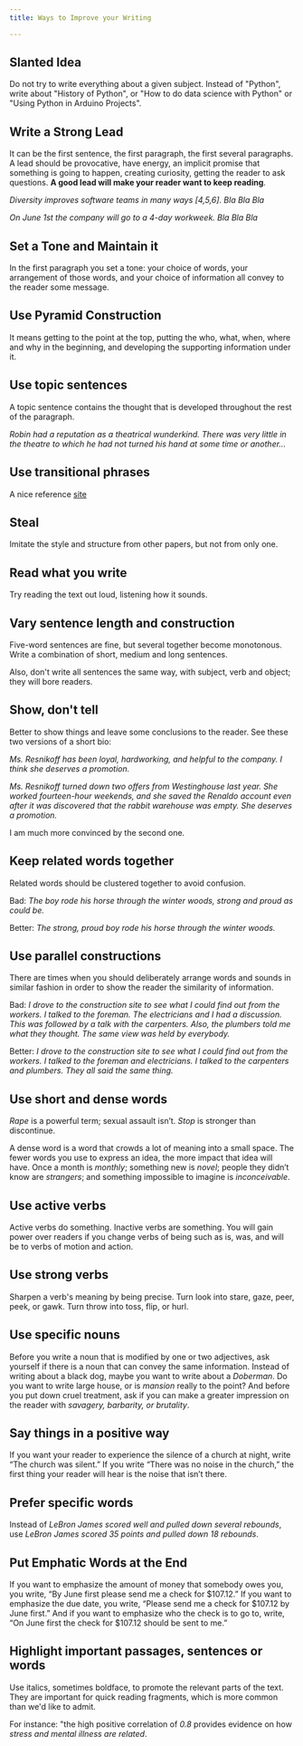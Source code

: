```yaml
---
title: Ways to Improve your Writing

---
```

## Slanted Idea

Do not try to write everything about a given subject. Instead of "Python", write about "History of Python", or "How to do data science with Python" or "Using Python in Arduino Projects".

## Write a Strong Lead

It can be the first sentence, the first paragraph, the first several paragraphs. A lead should be provocative, have energy, an implicit promise that something is going to happen, creating curiosity, getting the reader to ask questions. **A good lead will make your reader want to keep reading**.

*Diversity improves software teams in many ways [4,5,6]. Bla Bla Bla*

*On June 1st the company will go to a 4-day workweek. Bla Bla Bla*

## Set a Tone and Maintain it

In the first paragraph you set a tone: your choice of words, your arrangement of those words, and your choice of information all convey to the reader some message.

## Use Pyramid Construction

It means getting to the point at the top, putting the who, what, when, where and why in the beginning, and developing the supporting information under it.

## Use topic sentences

A topic sentence contains the thought that is developed throughout the rest of the paragraph.

*Robin had a reputation as a theatrical wunderkind. There was very little in the theatre to which he had not turned his hand at some time or another...*

## Use transitional phrases

A nice reference [site](https://writing.wisc.edu/handbook/style/transitions/)

## Steal

Imitate the style and structure from other papers, but not from only one.

## Read what you write

Try reading the text out loud, listening how it sounds. 

## Vary sentence length and construction

Five-word sentences are fine, but several together become monotonous. Write a combination of short, medium and long sentences.

Also, don't write all sentences the same way, with subject, verb and object; they will bore readers.

## Show, don't tell

Better to show things and leave some conclusions to the reader. See these two versions of a short bio:

*Ms. Resnikoff has been loyal, hardworking, and helpful to the company. I think she deserves a promotion.*

*Ms. Resnikoff turned down two offers from Westinghouse last year. She worked fourteen-hour weekends, and she saved the Renaldo account even after it was discovered that the rabbit warehouse was empty. She deserves a promotion.*

I am much more convinced by the second one.

## Keep related words together

Related words should be clustered together to avoid confusion. 

Bad: *The boy rode his horse through the winter woods, strong and proud as could be.*

Better: *The strong, proud boy rode his horse through the winter woods.*

## Use parallel constructions

There are times when you should deliberately arrange words and sounds in similar fashion in order to show the reader the similarity of information. 

Bad: *I drove to the construction site to see what I could find out from the workers. I talked to the foreman. The electricians and I had a discussion. This was followed by a talk with the carpenters. Also, the plumbers told me what they thought. The same view was held by everybody.*

Better: *I drove to the construction site to see what I could find out from the workers. I talked to the foreman and electricians. I talked to the carpenters and plumbers. They all said the same thing.*

## Use short and dense words

*Rape* is a powerful term; sexual assault isn’t. *Stop* is stronger than discontinue.

A dense word is a word that crowds a lot of meaning into a small space. The fewer words you use to express an idea, the more impact that idea will have. Once a month is *monthly*; something new is *novel*; people they didn’t know are *strangers*; and something impossible to imagine is *inconceivable*.

## Use active verbs

Active verbs do something. Inactive verbs are something. You will gain power over readers if you change verbs of being such as is, was, and will be to verbs of motion and action.

## Use strong verbs

Sharpen a verb's meaning by being precise. Turn look into stare, gaze, peer, peek, or gawk. Turn throw into toss, flip, or hurl.

## Use specific nouns

Before you write a noun that is modified by one or two adjectives, ask yourself if there is a noun that can convey the same information. Instead of writing about a black dog, maybe you want to write about a *Doberman*. Do you want to write large house, or is *mansion* really to the point? And before you put down cruel treatment, ask if you can make a greater impression on the reader with *savagery, barbarity, or brutality*.

## Say things in a positive way

If you want your reader to experience the silence of a church at night, write “The church was silent.” If you write “There was no noise in the church,” the first thing your reader will hear is the noise that isn’t there.

## Prefer specific words

Instead of *LeBron James scored well and pulled down several rebounds*, use *LeBron James scored 35 points and pulled down 18 rebounds*.

## Put Emphatic Words at the End

If you want to emphasize the amount of money that somebody owes you, you write, “By June first please send me a check for $107.12.” If you want to emphasize the due date, you write, “Please send me a check for $107.12 by June first.” And if you want to emphasize who the check is to go to, write, “On June first the check for $107.12 should be sent to me.”

## Highlight important passages, sentences or words

Use italics, sometimes boldface, to promote the relevant parts of the text. They are important for quick reading fragments, which is more common than we'd like to admit. 

For instance: "the high positive correlation of *0.8* provides evidence on how *stress and mental illness are related*. 


